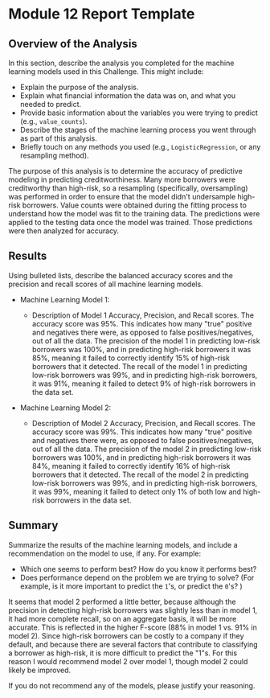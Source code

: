 # Module 12 Report Template

## Overview of the Analysis

In this section, describe the analysis you completed for the machine learning models used in this Challenge. This might include:

* Explain the purpose of the analysis.
* Explain what financial information the data was on, and what you needed to predict.
* Provide basic information about the variables you were trying to predict (e.g., `value_counts`).
* Describe the stages of the machine learning process you went through as part of this analysis.
* Briefly touch on any methods you used (e.g., `LogisticRegression`, or any resampling method).

The purpose of this analysis is to determine the accuracy of predictive modeling in predicting creditworthiness. 
Many more borrowers were creditworthy than high-risk, so a resampling (specifically, oversampling) was performed in order to ensure that the model didn't undersample high-risk borrowers.
Value counts were obtained during the fitting process to understand how the model was fit to the training data.
The predictions were applied to the testing data once the model was trained.
Those predictions were then analyzed for accuracy.

## Results

Using bulleted lists, describe the balanced accuracy scores and the precision and recall scores of all machine learning models.

* Machine Learning Model 1:
  * Description of Model 1 Accuracy, Precision, and Recall scores.
The accuracy score was 95%. This indicates how many "true" positive and negatives there were, as opposed to false positives/negatives, out of all the data. 
The precision of the model 1 in predicting low-risk borrowers was 100%, and in predicting high-risk borrowers it was 85%, meaning it failed to correctly identify 15% of high-risk borrowers that it detected.
The recall of the model 1 in predicting low-risk borrowers was 99%, and in predicting high-risk borrowers, it was 91%, meaning it failed to detect 9% of high-risk borrowers in the data set.

* Machine Learning Model 2:
  * Description of Model 2 Accuracy, Precision, and Recall scores.
The accuracy score was 99%. This indicates how many "true" positive and negatives there were, as opposed to false positives/negatives, out of all the data. 
The precision of the model 2 in predicting low-risk borrowers was 100%, and in predicting high-risk borrowers it was 84%, meaning it failed to correctly identify 16% of high-risk borrowers that it detected.
The recall of the model 2 in predicting low-risk borrowers was 99%, and in predicting high-risk borrowers, it was 99%, meaning it failed to detect only 1% of both low and high-risk borrowers in the data set.

## Summary

Summarize the results of the machine learning models, and include a recommendation on the model to use, if any. For example:
* Which one seems to perform best? How do you know it performs best?
* Does performance depend on the problem we are trying to solve? (For example, is it more important to predict the `1`'s, or predict the `0`'s? )

It seems that model 2 performed a little better, because although the precision in detecting high-risk borrowers was slightly less than in model 1, it had more complete recall, so on an aggregate basis, it will be more accurate. This is reflected in the higher F-score (88% in model 1 vs. 91% in model 2). Since high-risk borrowers can be costly to a company if they default, and because there are several factors that contribute to classifying a borrower as high-risk, it is more difficult to predict the "1"s. For this reason I would recommend model 2 over model 1, though model 2 could likely be improved.

If you do not recommend any of the models, please justify your reasoning.

